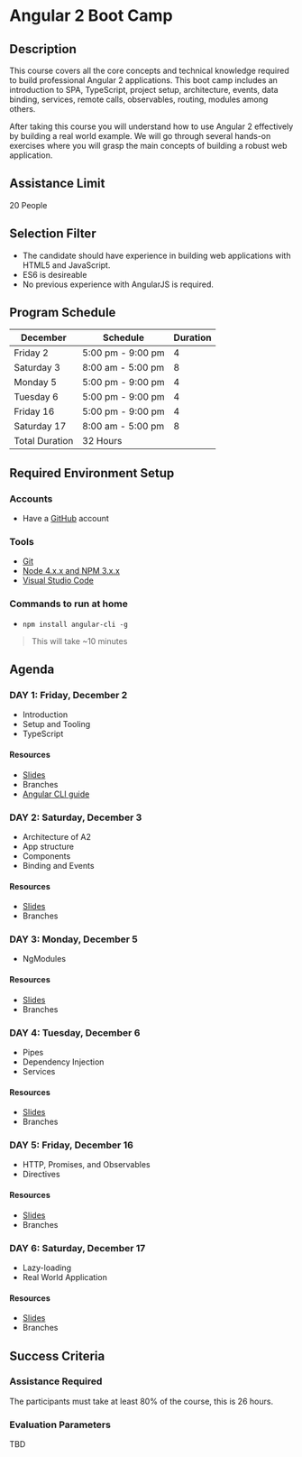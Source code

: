 # Angular 2 Boot Camp

## Description

This course covers all the core concepts and technical knowledge required to build professional Angular 2 applications. This boot camp includes an introduction to SPA,  TypeScript, project setup, architecture, events, data binding, services, remote calls, observables, routing, modules among others.

After taking this course you will understand how to use Angular 2 effectively by building a real world example. We will go through several hands-on exercises where you will grasp the main concepts of building a robust web application.

## Assistance Limit

20 People

## Selection Filter

- The candidate should have experience in building web applications with HTML5 and JavaScript.
- ES6 is desireable
- No previous experience with AngularJS is required.

## Program Schedule

December | Schedule | Duration
---------|----------|---------
Friday 2 | 5:00 pm - 9:00 pm | 4
Saturday 3 | 8:00 am - 5:00 pm | 8
Monday 5 |  5:00 pm - 9:00 pm | 4
Tuesday 6 | 5:00 pm - 9:00 pm | 4
Friday 16 | 5:00 pm - 9:00 pm | 4
Saturday 17 | 8:00 am - 5:00 pm | 8
 | Total Duration | 32 Hours


## Required Environment Setup

### Accounts

- Have a [GitHub](http://github.com/) account

### Tools

- [Git](https://git-scm.com/)
- [Node 4.x.x and NPM 3.x.x](https://nodejs.org/en/)
- [Visual Studio Code](https://code.visualstudio.com/)

### Commands to run at home

- ```npm install angular-cli -g```

> This will take ~10 minutes


## Agenda

### DAY 1: Friday, December 2

- Introduction
- Setup and Tooling
- TypeScript

#### Resources

- [Slides](http://slides.com/jdjuan/angular2-day1)
- Branches
- [Angular CLI guide](https://cli.angular.io/reference.pdf)

### DAY 2: Saturday, December 3

- Architecture of A2
- App structure
- Components
- Binding and Events

#### Resources

- [Slides](http://slides.com/jdjuan/angular2-day2)
- Branches

### DAY 3: Monday, December 5

- NgModules

#### Resources

- [Slides](http://slides.com/jdjuan/angular2-day3)
- Branches

### DAY 4: Tuesday, December 6

- Pipes
- Dependency Injection
- Services

#### Resources

- [Slides](http://slides.com/jdjuan/angular2-day4)
- Branches

### DAY 5: Friday, December 16

- HTTP, Promises, and Observables
- Directives

#### Resources

- [Slides](http://slides.com/jdjuan/angular2-day5)
- Branches

### DAY 6: Saturday, December 17

- Lazy-loading
- Real World Application

#### Resources

- [Slides](http://slides.com/jdjuan/angular2-day6)
- Branches

## Success Criteria

### Assistance Required

The participants must take at least 80% of the course, this is 26 hours.

### Evaluation Parameters

TBD

